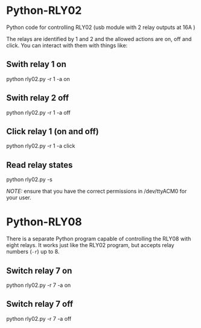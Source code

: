 # Python-RLY02 #

Python code for controlling RLY02 (usb module with 2 relay outputs at 16A )

The relays are identified by 1 and 2 and the allowed actions are on, off and click. 
You can interact with them with things like:

## Swith relay 1 on ##
python rly02.py -r 1 -a on

## Swith relay 2 off ##
python rly02.py -r 1 -a off

## Click relay 1 (on and off) ##
python rly02.py -r 1 -a click

## Read relay states ##
python rly02.py -s

*NOTE:* ensure that you have the correct permissions in /dev/ttyACM0 for your user.

# Python-RLY08 #

There is a separate Python program capable of controlling the RLY08
with eight relays. It works just like the RLY02 program, but accepts
relay numbers (`-r`) up to 8.

## Switch relay 7 on ##
python rly02.py -r 7 -a on

## Switch relay 7 off ##
python rly02.py -r 7 -a off
